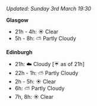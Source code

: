 *Updated: Sunday 3rd March 19:30*

**Glasgow**

* 21h - 4h: :sunny: Clear
* 5h - 8h: :partly_sunny: Partly Cloudy

**Edinburgh**

* 21h: :cloud: Cloudy [:umbrella: as of 21h]
* 22h - 1h: :partly_sunny: Partly Cloudy
* 2h - 5h: :sunny: Clear
* 6h: :partly_sunny: Partly Cloudy
* 7h, 8h: :sunny: Clear
